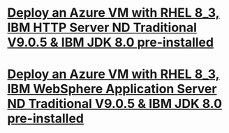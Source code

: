 # [Deploy an Azure VM with RHEL 8_3, IBM HTTP Server ND Traditional V9.0.5 & IBM JDK 8.0 pre-installed](/ihs)
# [Deploy an Azure VM with RHEL 8_3, IBM WebSphere Application Server ND Traditional V9.0.5 & IBM JDK 8.0 pre-installed](/twas-nd)